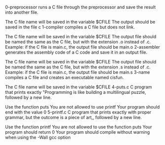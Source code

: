 0-preprocessor runs a C file through the preprocessor and save the result into another file.

The C file name will be saved in the variable $CFILE
The output should be saved in the file c
1-compiler compiles a C file but does not link.

The C file name will be saved in the variable $CFILE
The output file should be named the same as the C file, but with the extension .o instead of .c.
Example: if the C file is main.c, the output file should be main.o
2-assembler generates the assembly code of a C code and save it in an output file.

The C file name will be saved in the variable $CFILE
The output file should be named the same as the C file, but with the extension .s instead of .c.
Example: if the C file is main.c, the output file should be main.s
3-name compiles a C file and creates an executable named cisfun.

The C file name will be saved in the variable $CFILE
4-puts.c C program that prints exactly "Programming is like building a multilingual puzzle, followed by a new line.

Use the function puts
You are not allowed to use printf
Your program should end with the value 0
5-printf.c C program that prints exactly with proper grammar, but the outcome is a piece of art,, followed by a new line.

Use the function printf
You are not allowed to use the function puts
Your program should return 0
Your program should compile without warning when using the -Wall gcc option

